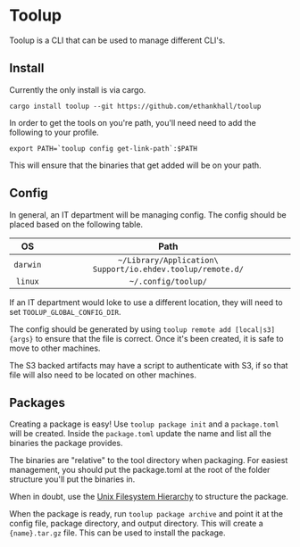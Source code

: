 # Toolup

Toolup is a CLI that can be used to manage different CLI's.

## Install

Currently the only install is via cargo.

`cargo install toolup --git https://github.com/ethankhall/toolup`

In order to get the tools on you're path, you'll need need to add the
following to your profile.

```shell
export PATH=`toolup config get-link-path`:$PATH
```

This will ensure that the binaries that get added will be on your path.

## Config

In general, an IT department will be managing config. The config should be placed based
on the following table.

|    OS    |                            Path                            |
| :------: | :--------------------------------------------------------: |
| `darwin` | `~/Library/Application\ Support/io.ehdev.toolup/remote.d/` |
| `linux`  |                    `~/.config/toolup/`                     |

If an IT department would loke to use a different location, they will need to set
`TOOLUP_GLOBAL_CONFIG_DIR`.

The config should be generated by using `toolup remote add [local|s3] {args}` to ensure
that the file is correct. Once it's been created, it is safe to move to other machines.

The S3 backed artifacts may have a script to authenticate with S3, if so that file will also need to be located on other machines.

## Packages

Creating a package is easy! Use `toolup package init` and a `package.toml` will be created.
Inside the `package.toml` update the name and list all the binaries the package provides.

The binaries are "relative" to the tool directory when packaging. For easiest management,
you should put the package.toml at the root of the folder structure you'll put the binaries
in.

When in doubt, use the [Unix Filesystem Hierarchy](https://en.wikipedia.org/wiki/Filesystem_Hierarchy_Standard) to structure the package.

When the package is ready, run `toolup package archive` and point it at the config file,
package directory, and output directory. This will create a `{name}.tar.gz` file. This can
be used to install the package.